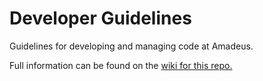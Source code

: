 # Developer Guidelines

Guidelines for developing and managing code at Amadeus.

Full information can be found on the [wiki for this repo.](https://github.com/RNFinancial/developer-guidelines/wiki)

